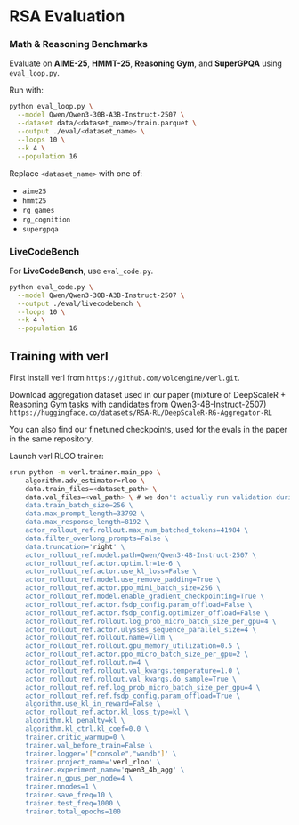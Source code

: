 # RSA Evaluation

### Math & Reasoning Benchmarks

Evaluate on **AIME-25**, **HMMT-25**, **Reasoning Gym**, and **SuperGPQA** using `eval_loop.py`.

Run with:

```bash
python eval_loop.py \
  --model Qwen/Qwen3-30B-A3B-Instruct-2507 \
  --dataset data/<dataset_name>/train.parquet \
  --output ./eval/<dataset_name> \
  --loops 10 \
  --k 4 \
  --population 16
```

Replace `<dataset_name>` with one of:

* `aime25`
* `hmmt25`
* `rg_games`
* `rg_cognition`
* `supergpqa`

### LiveCodeBench

For **LiveCodeBench**, use `eval_code.py`.

```bash
python eval_code.py \
  --model Qwen/Qwen3-30B-A3B-Instruct-2507 \
  --output ./eval/livecodebench \
  --loops 10 \
  --k 4 \
  --population 16
```

## Training with verl

First install verl from `https://github.com/volcengine/verl.git`.

Download aggregation dataset used in our paper (mixture of DeepScaleR + Reasoning Gym tasks with candidates from Qwen3-4B-Instruct-2507) `https://huggingface.co/datasets/RSA-RL/DeepScaleR-RG-Aggregator-RL`

You can also find our finetuned checkpoints, used for the evals in the paper in the same repository.

Launch verl RLOO trainer:

```bash
srun python -m verl.trainer.main_ppo \
    algorithm.adv_estimator=rloo \
    data.train_files=<dataset_path> \
    data.val_files=<val_path> \ # we don't actually run validation during our training runs
    data.train_batch_size=256 \
    data.max_prompt_length=33792 \
    data.max_response_length=8192 \
    actor_rollout_ref.rollout.max_num_batched_tokens=41984 \
    data.filter_overlong_prompts=False \
    data.truncation='right' \
    actor_rollout_ref.model.path=Qwen/Qwen3-4B-Instruct-2507 \
    actor_rollout_ref.actor.optim.lr=1e-6 \
    actor_rollout_ref.actor.use_kl_loss=False \
    actor_rollout_ref.model.use_remove_padding=True \
    actor_rollout_ref.actor.ppo_mini_batch_size=256 \
    actor_rollout_ref.model.enable_gradient_checkpointing=True \
    actor_rollout_ref.actor.fsdp_config.param_offload=False \
    actor_rollout_ref.actor.fsdp_config.optimizer_offload=False \
    actor_rollout_ref.rollout.log_prob_micro_batch_size_per_gpu=4 \
    actor_rollout_ref.actor.ulysses_sequence_parallel_size=4 \
    actor_rollout_ref.rollout.name=vllm \
    actor_rollout_ref.rollout.gpu_memory_utilization=0.5 \
    actor_rollout_ref.actor.ppo_micro_batch_size_per_gpu=2 \
    actor_rollout_ref.rollout.n=4 \
    actor_rollout_ref.rollout.val_kwargs.temperature=1.0 \
    actor_rollout_ref.rollout.val_kwargs.do_sample=True \
    actor_rollout_ref.ref.log_prob_micro_batch_size_per_gpu=4 \
    actor_rollout_ref.ref.fsdp_config.param_offload=True \
    algorithm.use_kl_in_reward=False \
    actor_rollout_ref.actor.kl_loss_type=kl \
    algorithm.kl_penalty=kl \
    algorithm.kl_ctrl.kl_coef=0.0 \
    trainer.critic_warmup=0 \
    trainer.val_before_train=False \
    trainer.logger='["console","wandb"]' \
    trainer.project_name='verl_rloo' \
    trainer.experiment_name='qwen3_4b_agg' \
    trainer.n_gpus_per_node=4 \
    trainer.nnodes=1 \
    trainer.save_freq=10 \
    trainer.test_freq=1000 \
    trainer.total_epochs=100
```
